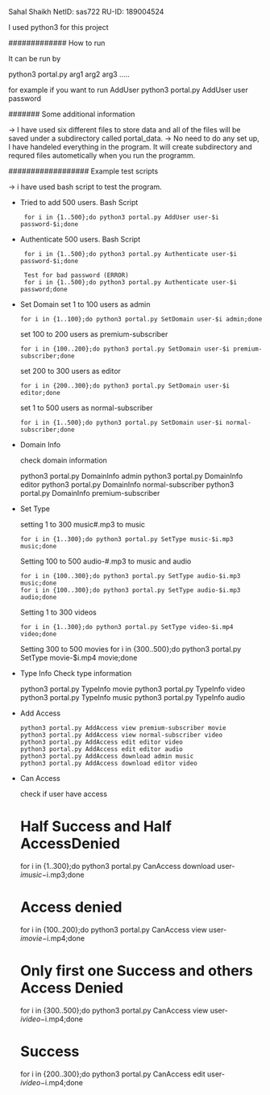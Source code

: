Sahal Shaikh
NetID: sas722
RU-ID: 189004524



I used python3 for this project

#############
How to run

It can be run by

   python3 portal.py arg1 arg2 arg3 .....

   for example if you want to run AddUser
       python3 portal.py AddUser user password

#######
Some additional information

-> I have used six different files to store data and all of the files will be saved under a subdirectory called portal_data.
-> No need to do any set up, I have handeled everything in the program. It will create subdirectory and requred files autometically when you run the programm.


##################
Example test scripts

-> i have used bash script to test the program.

* Tried to add 500 users.
  Bash Script

       for i in {1..500};do python3 portal.py AddUser user-$i password-$i;done

* Authenticate 500 users.
  Bash Script

       for i in {1..500};do python3 portal.py Authenticate user-$i password-$i;done

       Test for bad password (ERROR)
       for i in {1..500};do python3 portal.py Authenticate user-$i password;done



* Set Domain
  set 1 to 100 users as admin

      for i in {1..100};do python3 portal.py SetDomain user-$i admin;done

  set 100 to 200 users as premium-subscriber

      for i in {100..200};do python3 portal.py SetDomain user-$i premium-subscriber;done

  set 200 to 300 users as editor

      for i in {200..300};do python3 portal.py SetDomain user-$i editor;done

  set 1 to 500 users as normal-subscriber

      for i in {1..500};do python3 portal.py SetDomain user-$i normal-subscriber;done


* Domain Info

  check domain information

  	python3 portal.py DomainInfo admin
	python3 portal.py DomainInfo editor
	python3 portal.py DomainInfo normal-subscriber
	python3 portal.py DomainInfo premium-subscriber

* Set Type

  setting 1 to 300 music#.mp3 to music

  	  for i in {1..300};do python3 portal.py SetType music-$i.mp3 music;done

  Setting 100 to 500 audio-#.mp3 to music and audio
  
  	  for i in {100..300};do python3 portal.py SetType audio-$i.mp3 music;done
	  for i in {100..300};do python3 portal.py SetType audio-$i.mp3 audio;done

  Setting 1 to 300 videos

  	  for i in {1..300};do python3 portal.py SetType video-$i.mp4 video;done

  Setting 300 to 500 movies
  	  for i in {300..500};do python3 portal.py SetType movie-$i.mp4 movie;done


* Type Info
  Check type information

  	python3 portal.py TypeInfo movie
	python3	portal.py TypeInfo video
	python3	portal.py TypeInfo music
	python3	portal.py TypeInfo audio


* Add Access

      python3 portal.py AddAccess view premium-subscriber movie
      python3 portal.py	AddAccess view normal-subscriber video
      python3 portal.py	AddAccess edit editor video
      python3 portal.py AddAccess edit editor audio
      python3 portal.py AddAccess download admin music
      python3 portal.py AddAccess download editor video


* Can Access

  check if user have access

  	# Half Success and Half AccessDenied 
  	for i in {1..300};do python3 portal.py CanAccess download user-$i music-$i.mp3;done

	# Access denied 
	for i in {100..200};do python3 portal.py CanAccess view user-$i movie-$i.mp4;done

	# Only first one Success and others Access Denied 
	for i in {300..500};do python3 portal.py CanAccess view user-$i video-$i.mp4;done

	# Success 
	for i in {200..300};do python3 portal.py CanAccess edit user-$i video-$i.mp4;done


